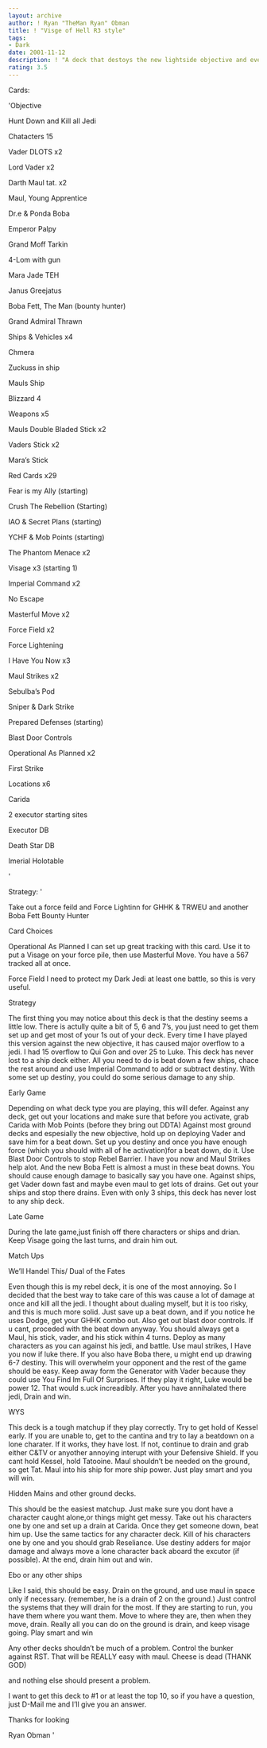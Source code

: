 ```yaml
---
layout: archive
author: ! Ryan "TheMan Ryan" Obman
title: ! "Visge of Hell R3 style"
tags:
- Dark
date: 2001-11-12
description: ! "A deck that destoys the new lightside objective and everything else."
rating: 3.5
---
```

Cards: 

'Objective

Hunt Down and Kill all Jedi


Chatacters 15

Vader DLOTS x2

Lord Vader x2

Darth Maul tat. x2

Maul, Young Apprentice

Dr.e & Ponda Boba

Emperor Palpy

Grand Moff Tarkin

4-Lom with gun

Mara Jade TEH

Janus Greejatus

Boba Fett, The Man (bounty hunter)

Grand Admiral Thrawn


Ships & Vehicles x4

Chmera

Zuckuss in ship

Mauls Ship

Blizzard 4


Weapons x5

Mauls Double Bladed Stick x2

Vaders Stick x2

Mara’s Stick


Red Cards x29

Fear is my Ally (starting)

Crush The Rebellion (Starting)

IAO & Secret Plans (starting)

YCHF & Mob Points (starting)

The Phantom Menace x2

Visage x3 (starting 1)

Imperial Command x2

No Escape

Masterful Move x2

Force Field x2

Force Lightening

I Have You Now x3

Maul Strikes x2

Sebulba’s Pod

Sniper & Dark Strike

Prepared Defenses (starting)

Blast Door Controls

Operational As Planned x2

First Strike


Locations x6

Carida

2 executor starting sites

Executor DB

Death Star DB

Imerial Holotable

'

Strategy: '

Take out a force feild and Force Lightinn for GHHK & TRWEU and another Boba Fett Bounty Hunter


Card Choices

Operational As Planned I can set up great tracking with this card. Use it to put a Visage on your force pile, then use Masterful Move. You have a 567 tracked all at once.

Force Field I need to protect my Dark Jedi at least one battle, so this is very useful.


Strategy

The first thing you may notice about this deck is that the destiny seems a little low. There is actully quite a bit of 5, 6 and 7’s, you just need to get them set up and get most of your 1s out of your deck. Every time I have played this version against the new objective, it has caused major overflow to a jedi. I had 15 overflow to Qui Gon and over 25 to Luke. This deck has never lost to a ship deck either. All you need to do is beat down a few ships, chace the rest around and use Imperial Command to add or subtract destiny. With some set up destiny, you could do some serious damage to any ship.

Early Game

Depending on what deck type you are playing, this will defer. Against any deck, get out your locations and make sure that before you activate, grab Carida with Mob Points (before they bring out DDTA) Against most ground decks and espesially the new objective, hold up on deploying Vader and save him for a beat down. Set up you destiny and once you have enough force (which you should with all of he activation)for a beat down, do it. Use Blast Door Controls to stop Rebel Barrier. I have you now and Maul Strikes help alot. And the new Boba Fett is almost a must in these beat downs. You should cause enough damage to basically say you have one. Against ships, get Vader down fast and maybe even maul to get lots of drains. Get out your ships and stop there drains. Even with only 3 ships, this deck has never lost to any ship deck. 

Late Game

During the late game,just finish off there characters or ships and drian. Keep Visage going the last turns, and drain him out. 


Match Ups

We’ll Handel This/ Dual of the Fates

Even though this is my rebel deck, it is one of the most annoying. So I decided that the best way to take care of this was cause a lot of damage at once and kill all the jedi. I thought about dualing myself, but it is too risky, and this is much more solid. Just save up a beat down, and if you notice he uses Dodge, get your GHHK combo out. Also get out blast door controls. If u cant, proceded with the beat down anyway. You should always get a Maul, his stick, vader, and his stick within 4 turns. Deploy as many characters as you can against his jedi, and battle. Use maul strikes, I Have you now if luke there. If you also have Boba there, u might end up drawing 6-7 destiny. This will overwhelm your opponent and the rest of the game should be easy. Keep away form the Generator with Vader because they could use You Find Im Full Of Surprises. If they play it right, Luke would be power 12. That would s.uck increadibly. After you have annihalated there jedi, Drain and win.


WYS

This deck is a tough matchup if they play correctly. Try to get hold of Kessel early. If you are unable to, get to the cantina and try to lay a beatdown on a lone charater. If it works, they have lost. If not, continue to drain and grab either C&TV or anyother annoying interupt with your Defensive Shield. If you cant hold Kessel, hold Tatooine. Maul shouldn’t be needed on the ground, so get Tat. Maul into his ship for more ship power. Just play smart and you will win.


Hidden Mains and other ground decks.

This should be the easiest matchup. Just make sure you dont have a character caught alone,or things might get messy. Take out his characters one by one and set up a drain at Carida. Once they get someone down, beat him up. Use the same tactics for any character deck. Kill of his characters one by one and you should grab Reseliance. Use destiny adders for major damage and always move a lone character back aboard the excutor (if possible). At the end, drain him out and win.


Ebo or any other ships

Like I said, this should be easy. Drain on the ground, and use maul in space only if necessary. (remember, he is a drain of 2 on the ground.) Just control the systems that they will drain for the most. If they are starting to run, you have them where you want them. Move to where they are, then when they move, drain. Really all you can do on the ground is drain, and keep visage going. Play smart and win


Any other decks shouldn’t be much of a problem. Control the bunker against RST. That will be REALLY easy with maul. Cheese is dead (THANK GOD)

and nothing else should present a problem.


I want to get this deck to #1 or at least the top 10, so if you have a question, just D-Mail me and I’ll give you an answer.


Thanks for looking

Ryan Obman '